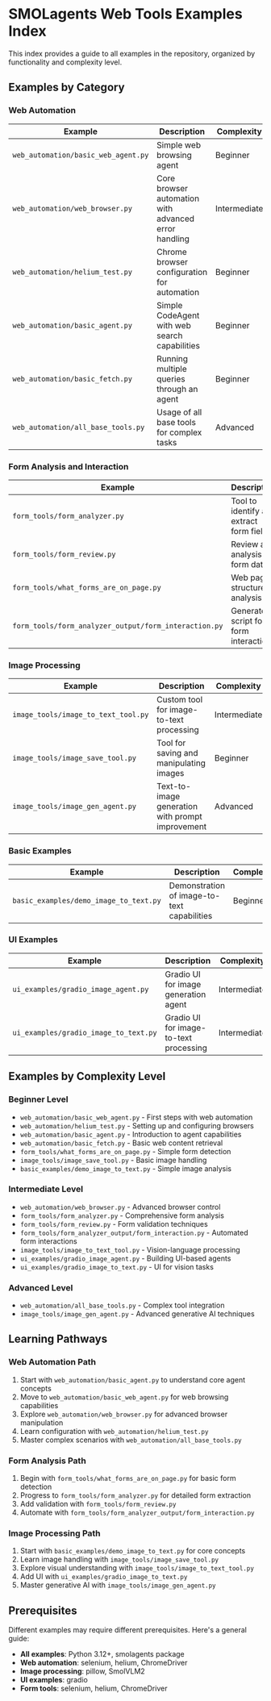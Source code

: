 # SMOLagents Web Tools Examples Index

This index provides a guide to all examples in the repository, organized by functionality and complexity level.

## Examples by Category

### Web Automation
| Example | Description | Complexity | Tags |
|---------|-------------|------------|------|
| `web_automation/basic_web_agent.py` | Simple web browsing agent | Beginner | #web #agent |
| `web_automation/web_browser.py` | Core browser automation with advanced error handling | Intermediate | #web #browser #error-handling |
| `web_automation/helium_test.py` | Chrome browser configuration for automation | Beginner | #web #browser #configuration |
| `web_automation/basic_agent.py` | Simple CodeAgent with web search capabilities | Beginner | #agent #search |
| `web_automation/basic_fetch.py` | Running multiple queries through an agent | Beginner | #agent #search #multi-query |
| `web_automation/all_base_tools.py` | Usage of all base tools for complex tasks | Advanced | #tools #integration |

### Form Analysis and Interaction
| Example | Description | Complexity | Tags |
|---------|-------------|------------|------|
| `form_tools/form_analyzer.py` | Tool to identify and extract form fields | Intermediate | #form #analysis |
| `form_tools/form_review.py` | Review and analysis of form data | Intermediate | #form #validation |
| `form_tools/what_forms_are_on_page.py` | Web page structure analysis | Beginner | #form #detection |
| `form_tools/form_analyzer_output/form_interaction.py` | Generated script for form interaction | Intermediate | #form #automation |

### Image Processing
| Example | Description | Complexity | Tags |
|---------|-------------|------------|------|
| `image_tools/image_to_text_tool.py` | Custom tool for image-to-text processing | Intermediate | #image #text #vision |
| `image_tools/image_save_tool.py` | Tool for saving and manipulating images | Beginner | #image #storage |
| `image_tools/image_gen_agent.py` | Text-to-image generation with prompt improvement | Advanced | #image #generation |

### Basic Examples
| Example | Description | Complexity | Tags |
|---------|-------------|------------|------|
| `basic_examples/demo_image_to_text.py` | Demonstration of image-to-text capabilities | Beginner | #image #text #demo |

### UI Examples
| Example | Description | Complexity | Tags |
|---------|-------------|------------|------|
| `ui_examples/gradio_image_agent.py` | Gradio UI for image generation agent | Intermediate | #image #generation #ui |
| `ui_examples/gradio_image_to_text.py` | Gradio UI for image-to-text processing | Intermediate | #image #text #ui |

## Examples by Complexity Level

### Beginner Level
- `web_automation/basic_web_agent.py` - First steps with web automation
- `web_automation/helium_test.py` - Setting up and configuring browsers
- `web_automation/basic_agent.py` - Introduction to agent capabilities
- `web_automation/basic_fetch.py` - Basic web content retrieval
- `form_tools/what_forms_are_on_page.py` - Simple form detection
- `image_tools/image_save_tool.py` - Basic image handling
- `basic_examples/demo_image_to_text.py` - Simple image analysis

### Intermediate Level
- `web_automation/web_browser.py` - Advanced browser control
- `form_tools/form_analyzer.py` - Comprehensive form analysis 
- `form_tools/form_review.py` - Form validation techniques
- `form_tools/form_analyzer_output/form_interaction.py` - Automated form interactions
- `image_tools/image_to_text_tool.py` - Vision-language processing
- `ui_examples/gradio_image_agent.py` - Building UI-based agents
- `ui_examples/gradio_image_to_text.py` - UI for vision tasks

### Advanced Level
- `web_automation/all_base_tools.py` - Complex tool integration
- `image_tools/image_gen_agent.py` - Advanced generative AI techniques

## Learning Pathways

### Web Automation Path
1. Start with `web_automation/basic_agent.py` to understand core agent concepts
2. Move to `web_automation/basic_web_agent.py` for web browsing capabilities
3. Explore `web_automation/web_browser.py` for advanced browser manipulation
4. Learn configuration with `web_automation/helium_test.py`
5. Master complex scenarios with `web_automation/all_base_tools.py`

### Form Analysis Path
1. Begin with `form_tools/what_forms_are_on_page.py` for basic form detection
2. Progress to `form_tools/form_analyzer.py` for detailed form extraction
3. Add validation with `form_tools/form_review.py`
4. Automate with `form_tools/form_analyzer_output/form_interaction.py`

### Image Processing Path
1. Start with `basic_examples/demo_image_to_text.py` for core concepts
2. Learn image handling with `image_tools/image_save_tool.py`
3. Explore visual understanding with `image_tools/image_to_text_tool.py`
4. Add UI with `ui_examples/gradio_image_to_text.py`
5. Master generative AI with `image_tools/image_gen_agent.py`

## Prerequisites

Different examples may require different prerequisites. Here's a general guide:

- **All examples**: Python 3.12+, smolagents package
- **Web automation**: selenium, helium, ChromeDriver
- **Image processing**: pillow, SmolVLM2
- **UI examples**: gradio
- **Form tools**: selenium, helium, ChromeDriver
